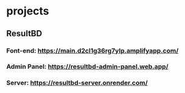 # projects

## ResultBD

### Font-end: https://main.d2cl1g36rg7ylp.amplifyapp.com/
### Admin Panel: https://resultbd-admin-panel.web.app/
### Server: https://resultbd-server.onrender.com/

